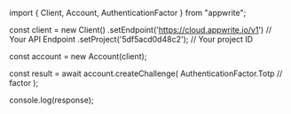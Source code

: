 import { Client, Account, AuthenticationFactor } from "appwrite";

const client = new Client()
    .setEndpoint('https://cloud.appwrite.io/v1') // Your API Endpoint
    .setProject('5df5acd0d48c2'); // Your project ID

const account = new Account(client);

const result = await account.createChallenge(
    AuthenticationFactor.Totp // factor
);

console.log(response);
